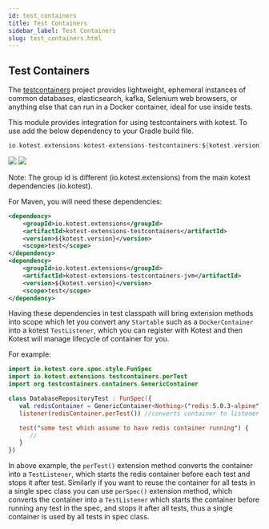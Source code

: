 ```yaml
---
id: test_containers
title: Test Containers
sidebar_label: Test Containers
slug: test_containers.html
---
```




## Test Containers

The [testcontainers](https://github.com/testcontainers/testcontainers-java) project provides lightweight, ephemeral instances of common databases, elasticsearch, kafka, Selenium web browsers, or anything else that can run in a Docker container, ideal for use inside tests.

This module provides integration for using testcontainers with kotest. 
To use add the below dependency to your Gradle build file.

```groovy
io.kotest.extensions:kotest-extensions-testcontainers:${kotest.version}
```

[<img src="https://img.shields.io/maven-central/v/io.kotest.extensions/kotest-extensions-testcontainers.svg?label=latest%20release"/>](https://search.maven.org/artifact/io.kotest.extensions/kotest-extensions-testcontainers)
[<img src="https://img.shields.io/nexus/s/https/oss.sonatype.org/io.kotest.extensions/kotest-extensions-testcontainers.svg?label=latest%20snapshot"/>](https://oss.sonatype.org/content/repositories/snapshots/io/kotest/extensions/kotest-extensions-testcontainers/)

Note: The group id is different (io.kotest.extensions) from the main kotest dependencies (io.kotest).

For Maven, you will need these dependencies:

```xml
<dependency>
    <groupId>io.kotest.extensions</groupId>
    <artifactId>kotest-extensions-testcontainers</artifactId>
    <version>${kotest.version}</version>
    <scope>test</scope>
</dependency>
<dependency>
    <groupId>io.kotest.extensions</groupId>
    <artifactId>kotest-extensions-testcontainers-jvm</artifactId>
    <version>${kotest.version}</version>
    <scope>test</scope>
</dependency>
```


Having these dependencies in test classpath will bring extension methods into scope which let you convert any `Startable` such as a `DockerContainer` into a kotest `TestListener`, which you can register with Kotest and then Kotest will manage lifecycle of container for you.

For example:

```kotlin
import io.kotest.core.spec.style.FunSpec
import io.kotest.extensions.testcontainers.perTest
import org.testcontainers.containers.GenericContainer

class DatabaseRepositoryTest : FunSpec({
   val redisContainer = GenericContainer<Nothing>("redis:5.0.3-alpine")
   listener(redisContainer.perTest()) //converts container to listener and registering it with Kotest.

   test("some test which assume to have redis container running") {
      //
   }
})
```

In above example, the ```perTest()``` extension method converts the container into a ```TestListener```, which starts the
redis container before each test and stops it after test. Similarly if you want to reuse the container for all tests
in a single spec class you can use ```perSpec()``` extension method, which converts the container into a ```TestListener```
which starts the container before running any test in the spec, and stops it after all tests, thus a single container is
used by all tests in spec class.
